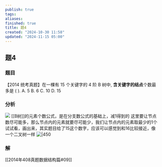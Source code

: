 ```yaml
---
publish: true
tags: 
aliases: 
finished: true
title: 题4
created: "2024-10-30 11:58"
updated: "2024-11-15 05:00"
---
```

## 题4
### 题目
【2014 统考真题】在一棵有 15 个关键字的 4 阶 B 树中, **含关键字的结点**个数最多是 ( ).
A. 5 
B. 6 
C. 10 
D. 15
### 分析
![](https://img.hwenyi.live/202411151248968.webp)
[[B树]]的元素个数公式，是在分支数公式的基础上，减1得到的
这里要让节点数尽可能多，那么节点内的元素就要尽可能少，我们让节点内的元素取最少的1个试试看，画出来，其实题目给了15这个数字，应该可以感觉到和16比较接近，像一个二叉树一样
![|450](https://img.hwenyi.live/202411151253351.webp)
### 解
[[2014年408真题数据结构篇#09]]

